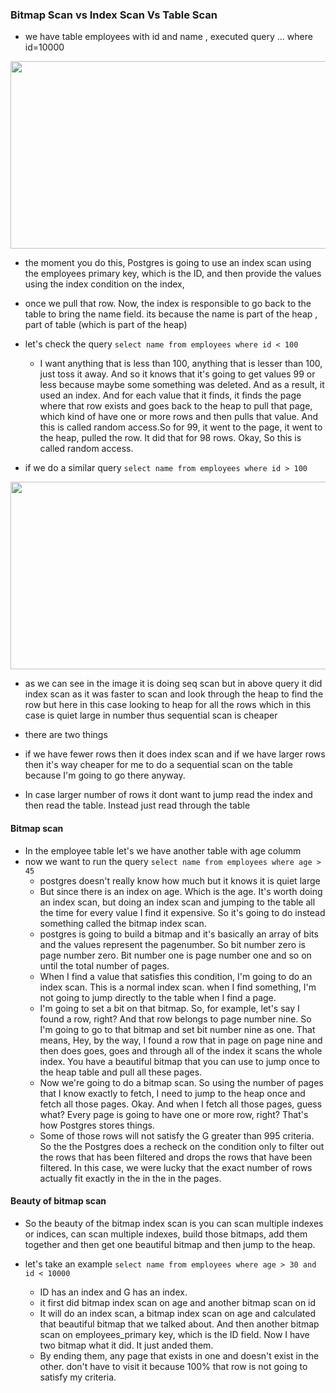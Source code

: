 ### Bitmap Scan vs Index Scan Vs Table Scan

- we have table employees with id and name , executed query ... where id=10000
<img width=800 height=300 src="https://github.com/user-attachments/assets/93ea602a-f4e3-4981-938f-0ed7abcf638e">

  - the moment you do this, Postgres is going to use an index scan using the employees primary key, which is the ID, and then provide the values using the index condition on the index,
  - once we pull that row. Now, the index is responsible to go back to the table to bring the name field. its because the name is part of the heap , part of table (which is part of the heap)

- let's check the query ```select name from employees where id < 100```
  -  I want anything that is less than 100, anything that is lesser than 100, just toss it away. And so it knows that it's going to get values 99 or less because maybe some something was deleted. And as a result, it used an index. And for each value that it finds, it finds the page where that row exists and goes back to the heap to pull that page, which kind of have one or more rows and then pulls that value. And this is called random access.So for 99, it went to the page, it went to the heap, pulled the row. It did that for 98 rows. Okay, So this is called random access.

- if we do a similar query ```select name from employees where id > 100```
<img width=800 height=300 src="https://github.com/user-attachments/assets/9960ca06-276e-4ea7-8828-e1d40e245335">

  -  as we can see in the image it is doing seq scan but in above query it did index scan as it was faster to scan and look through the heap to find the row but here in this case looking to heap for all the rows which in this case is quiet large in number thus sequential scan is cheaper
 
-  there are two things
  - if we have fewer rows then it does index scan and if we have larger rows then it's way cheaper for me to do a sequential scan on the table because I'm going to go there anyway.
  - In case larger number of rows it dont want to jump read the index and then read the table. Instead just read through the table


#### Bitmap scan 

- In the employee table let's we have another table with age columm
- now we want to run the query ```select name from employees where age > 45```
  - postgres doesn't really know how much but it knows it is quiet large
  - But since there is an index on age. Which is the age. It's worth doing an index scan, but doing an index scan and jumping to the table all the time for every value I find it expensive. So it's going to do instead something called the bitmap index scan.
  - postgres is going to build a bitmap and it's basically an array of bits and the values represent the pagenumber. So bit number zero is page number zero. Bit number one is page number one and so on until the total number of pages.
  - When I find a value that satisfies this condition, I'm going to do an index scan. This is a normal index scan. when I find something, I'm not going to jump directly to the table when I find a page.
  - I'm going to set a bit on that bitmap. So, for example, let's say I found a row, right? And that row belongs to page number nine. So I'm going to go to that bitmap and set bit number nine as one. That means, Hey, by the way, I found a row that in page on page nine and then does goes, goes and through all of the index it scans the whole index. You have a beautiful bitmap that you can use to jump once to the heap table and pull all these pages.
  - Now we're going to do a bitmap scan. So using the number of pages that I know exactly to fetch, I need to jump to the heap once and fetch all those pages. Okay. And when I fetch all those pages, guess what? Every page is going to have one or more row, right? That's how Postgres stores things.
  - Some of those rows will not satisfy the G greater than 995 criteria. So the the Postgres does a recheck on the condition only to filter out the rows that has been filtered and drops the rows that have been filtered. In this case, we were lucky that the exact number of rows actually fit exactly in the in the in the pages.


#### Beauty of bitmap scan 
- So the beauty of the bitmap index scan is you can scan multiple indexes or indices, can scan multiple indexes, build those bitmaps, add them together and then get one beautiful bitmap and then jump to the heap.

- let's take an example ```select name from employees where age > 30 and id < 10000```
  - ID has an index and G has an index.
  - it first did bitmap index scan on age and another bitmap scan on id
  - It will do an index scan, a bitmap index scan on age and calculated that beautiful bitmap that we talked about. And then another bitmap scan on employees_primary key, which is the ID field. Now I have two bitmap what it did. It just anded them.
  - By ending them, any page that exists in one and doesn't exist in the other. don't have to visit it because 100% that row is not going to satisfy my criteria.
